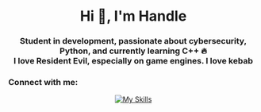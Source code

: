 <h1 align="center">Hi 👋, I'm Handle</h1>
<h3 align="center">
  Student in development, passionate about cybersecurity, Python, and currently learning C++ 🔥<br>
  I love Resident Evil, especially on game engines. I love kebab
</h3>

<h3 align="left">Connect with me:</h3>
<p align="center">
  <a href="https://skillicons.dev" target="_blank" rel="noopener noreferrer">
    <img src="https://skillicons.dev/icons?i=py,arch,bash,cpp,css,docker,notion,aws" alt="My Skills" />
  </a>
</p>
